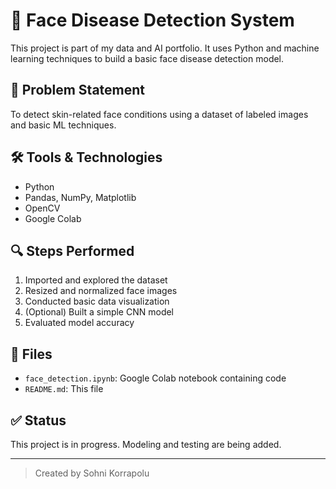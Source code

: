 # 🧠 Face Disease Detection System

This project is part of my data and AI portfolio. It uses Python and machine learning techniques to build a basic face disease detection model.

## 📌 Problem Statement
To detect skin-related face conditions using a dataset of labeled images and basic ML techniques.

## 🛠️ Tools & Technologies
- Python  
- Pandas, NumPy, Matplotlib  
- OpenCV  
- Google Colab  

## 🔍 Steps Performed
1. Imported and explored the dataset  
2. Resized and normalized face images  
3. Conducted basic data visualization  
4. (Optional) Built a simple CNN model  
5. Evaluated model accuracy  

## 📁 Files
- `face_detection.ipynb`: Google Colab notebook containing code  
- `README.md`: This file  

## ✅ Status
This project is in progress. Modeling and testing are being added.

---

> Created by  Sohni Korrapolu
